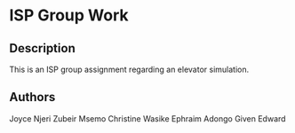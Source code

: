 # ISP Group Work

## Description
This is an ISP group assignment regarding an elevator simulation.

## Authors
Joyce Njeri
Zubeir Msemo
Christine Wasike
Ephraim Adongo
Given Edward

